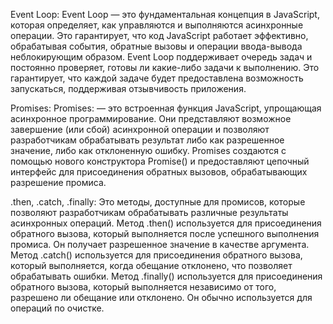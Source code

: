 Event Loop: Event Loop — это фундаментальная концепция в JavaScript, которая определяет, как управляются и выполняются асинхронные операции. Это гарантирует, что код JavaScript работает эффективно, обрабатывая события, обратные вызовы и операции ввода-вывода неблокирующим образом. Event Loop поддерживает очередь задач и постоянно проверяет, готовы ли какие-либо задачи к выполнению. Это гарантирует, что каждой задаче будет предоставлена ​​возможность запускаться, поддерживая отзывчивость приложения.

Promises: Promises: — это встроенная функция JavaScript, упрощающая асинхронное программирование. Они представляют возможное завершение (или сбой) асинхронной операции и позволяют разработчикам обрабатывать результат либо как разрешенное значение, либо как отклоненную ошибку. Promises создаются с помощью нового конструктора Promise() и предоставляют цепочный интерфейс для присоединения обратных вызовов, обрабатывающих разрешение промиса.

.then, .catch, .finally: Это методы, доступные для промисов, которые позволяют разработчикам обрабатывать различные результаты асинхронных операций. Метод .then() используется для присоединения обратного вызова, который выполняется после успешного выполнения промиса. Он получает разрешенное значение в качестве аргумента. Метод .catch() используется для присоединения обратного вызова, который выполняется, когда обещание отклонено, что позволяет обрабатывать ошибки. Метод .finally() используется для присоединения обратного вызова, который выполняется независимо от того, разрешено ли обещание или отклонено. Он обычно используется для операций по очистке.